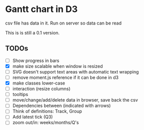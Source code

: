 # Gantt chart in D3
csv file has data in it.
Run on server so data can be read

This is is still a 0.1 version.

## TODOs
- [ ] Show progress in bars
- [x] make size scalable when window is resized
- [ ] SVG doesn't support text areas with automatic text wrapping
- [ ] remove moment.js reference if it can be done in d3
- [x] make classes lower-case
- [ ] interaction (resize columns)
- [ ] tooltips
- [ ] move/change/add/delete data in browser, save back the csv
- [ ] Dependencies between (indicated with arrows)
- [ ] Think of definitions: Track, Group
- [ ] Add latest tick (Q3)
- [ ] zoom out/in: weeks/months/Q's